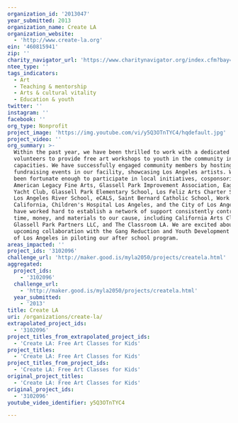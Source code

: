 ```yaml
---
organization_id: '2013047'
year_submitted: 2013
organization_name: Create LA
organization_website:
  - 'http://www.create-la.org'
ein: '460815941'
zip: ''
charity_navigator_url: 'https://www.charitynavigator.org/index.cfm?bay=search.profile&ein=460815941'
ntee_type: ''
tags_indicators:
  - Art
  - Teaching & mentorship
  - Arts & cultural vitality
  - Education & youth
twitter: ''
instagram: ''
facebook: ''
org_type: Nonprofit
project_image: 'https://img.youtube.com/vi/y5Q3OTnTYC4/hqdefault.jpg'
project_video: ''
org_summary: >-
  Within the past year, we have been thrilled to work with a dedicated group of
  volunteers to provide free art workshops to youth in the community in various
  capacities. We have successfully engaged community members by hosting
  fundraising events in our facility, showcasing Los Angeles artists. We have
  been fortunate enough to participate in local initiatives, cosponsoring with
  American Legacy Fine Arts, Glassell Park Improvement Association, Eagle Rock
  Yacht Club, Glassell Park Elementary School, Los Feliz Arts Charter School,
  Los Angeles River School, eCALS, Saint Bernard Catholic School, Work Source
  California, Children's Hospital Los Angeles, and the City of Los Angeles. We
  have worked hard to establish a network of support consistently contributing
  time, money, and materials to our cause, including California Arts Club,
  Glassell Park Partners LLC, and The Classroom LA. We are excited about our
  upcoming collaboration with the Gang Reduction and Youth Development program
  of Los Angeles in piloting our after school program.
areas_impacted: ''
project_ids: '3102096'
challenge_url: 'http://maker.good.is/myla2050/projects/createla.html'
aggregated:
  project_ids:
    - '3102096'
  challenge_url:
    - 'http://maker.good.is/myla2050/projects/createla.html'
  year_submitted:
    - '2013'
title: Create LA
uri: /organizations/create-la/
extrapolated_project_ids:
  - '3102096'
project_titles_from_extrapolated_project_ids:
  - 'Create LA: Free Art Classes for Kids'
project_titles:
  - 'Create LA: Free Art Classes for Kids'
project_titles_from_project_ids:
  - 'Create LA: Free Art Classes for Kids'
original_project_titles:
  - 'Create LA: Free Art Classes for Kids'
original_project_ids:
  - '3102096'
youtube_video_identifier: y5Q3OTnTYC4

---
```

